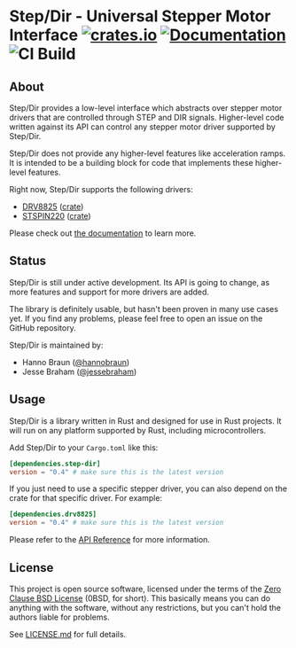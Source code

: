 # Step/Dir - Universal Stepper Motor Interface [![crates.io](https://img.shields.io/crates/v/step-dir.svg)](https://crates.io/crates/step-dir) [![Documentation](https://docs.rs/step-dir/badge.svg)](https://docs.rs/step-dir) ![CI Build](https://github.com/braun-embedded/step-dir/workflows/CI%20Build/badge.svg)

## About

Step/Dir provides a low-level interface which abstracts over stepper motor drivers that are controlled through STEP and DIR signals. Higher-level code written against its API can control any stepper motor driver supported by Step/Dir.

Step/Dir does not provide any higher-level features like acceleration ramps. It is intended to be a building block for code that implements these higher-level features.

Right now, Step/Dir supports the following drivers:

- [DRV8825] ([crate](https://crates.io/crates/drv8825))
- [STSPIN220] ([crate](https://crates.io/crates/stspin220))

Please check out [the documentation](https://docs.rs/step-dir) to learn more.


## Status

Step/Dir is still under active development. Its API is going to change, as more features and support for more drivers are added.

The library is definitely usable, but hasn't been proven in many use cases yet. If you find any problems, please feel free to open an issue on the GitHub repository.

Step/Dir is maintained by:

- Hanno Braun ([@hannobraun](https://github.com/hannobraun))
- Jesse Braham ([@jessebraham](https://github.com/jessebraham))


## Usage

Step/Dir is a library written in Rust and designed for use in Rust projects. It will run on any platform supported by Rust, including microcontrollers.

Add Step/Dir to your `Cargo.toml` like this:

``` toml
[dependencies.step-dir]
version = "0.4" # make sure this is the latest version
```

If you just need to use a specific stepper driver, you can also depend on the crate for that specific driver. For example:

``` toml
[dependencies.drv8825]
version = "0.4" # make sure this is the latest version
```

Please refer to the [API Reference] for more information.


## License

This project is open source software, licensed under the terms of the [Zero Clause BSD License] (0BSD, for short). This basically means you can do anything with the software, without any restrictions, but you can't hold the authors liable for problems.

See [LICENSE.md] for full details.


[DRV8825]: https://www.ti.com/product/DRV8825
[STSPIN220]: https://www.st.com/en/motor-drivers/stspin220.html
[API Reference]: https://docs.rs/step-dir
[Zero Clause BSD License]: https://opensource.org/licenses/0BSD
[LICENSE.md]: https://github.com/braun-embedded/step-dir/blob/master/LICENSE.md
